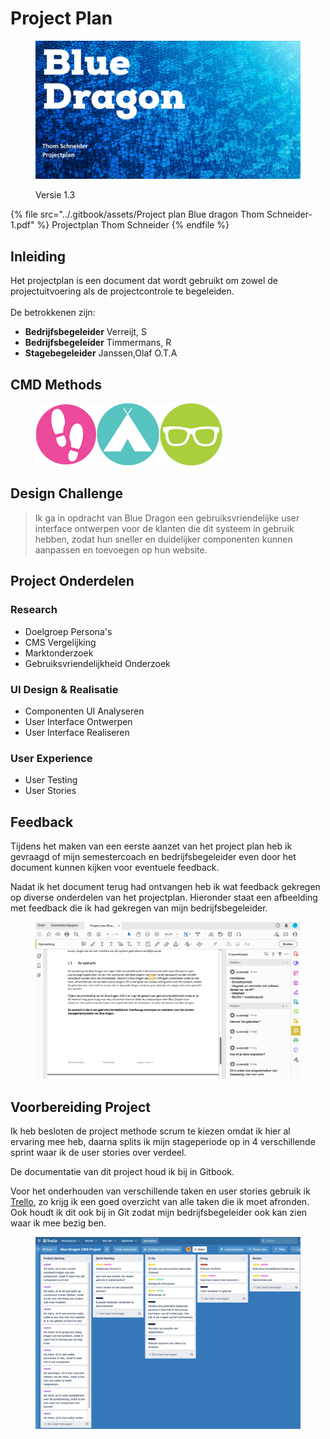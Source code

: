 # Project Plan

<figure><img src="../.gitbook/assets/vakprojectplan.png" alt=""><figcaption><p>Versie 1.3</p></figcaption></figure>

{% file src="../.gitbook/assets/Project plan Blue dragon Thom Schneider-1.pdf" %}
Projectplan Thom Schneider&#x20;
{% endfile %}

## Inleiding

Het projectplan is een document dat wordt gebruikt om zowel de projectuitvoering als de projectcontrole te begeleiden.\
\
De betrokkenen zijn:

* **Bedrijfsbegeleider** Verreijt, S
* **Bedrijfsbegeleider** Timmermans, R
* **Stagebegeleider** Janssen,Olaf O.T.A

## CMD Methods

<figure><img src="../.gitbook/assets/trioangiatri.png" alt=""><figcaption></figcaption></figure>

## Design Challenge

> Ik ga in opdracht van Blue Dragon een gebruiksvriendelijke user interface ontwerpen voor de klanten die dit systeem in gebruik hebben, zodat hun sneller en duidelijker componenten kunnen aanpassen en toevoegen op hun website.

## Project Onderdelen

### Research

* Doelgroep Persona's
* CMS Vergelijking
* Marktonderzoek
* Gebruiksvriendelijkheid Onderzoek

### UI Design & Realisatie

* Componenten UI Analyseren
* User Interface Ontwerpen
* User Interface Realiseren

### User Experience

* User Testing
* User Stories

## Feedback

Tijdens het maken van een eerste aanzet van het project plan heb ik gevraagd of mijn semestercoach en bedrijfsbegeleider even door het document kunnen kijken voor eventuele feedback.&#x20;

Nadat ik het document terug had ontvangen heb ik wat feedback gekregen op diverse onderdelen van het projectplan. Hieronder staat een afbeelding met feedback die ik had gekregen van mijn bedrijfsbegeleider.

<figure><img src="../.gitbook/assets/Ss feedback projectplan.png" alt=""><figcaption></figcaption></figure>

## Voorbereiding Project

Ik heb besloten de project methode scrum te kiezen omdat ik hier al ervaring mee heb, daarna splits ik mijn stageperiode op in 4 verschillende sprint waar ik de user stories over verdeel.

De documentatie van dit project houd ik bij in Gitbook.

Voor het onderhouden van verschillende taken en user stories gebruik ik [Trello](https://trello.com/b/ULXzDgUj/blue-dragon-cms-project), zo krijg ik een goed overzicht van alle taken die ik moet afronden. Ook houdt ik dit ook bij in Git zodat mijn bedrijfsbegeleider ook kan zien waar ik mee bezig ben.

<figure><img src="../.gitbook/assets/sstrello.png" alt=""><figcaption></figcaption></figure>
